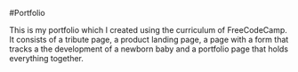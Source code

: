 #Portfolio

This is my portfolio which I created using the curriculum of FreeCodeCamp. It consists of a tribute page, a product landing page, a page with a form that tracks a
the development of a newborn baby and a portfolio page that holds everything together. 
